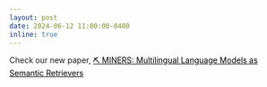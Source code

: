 ```yaml
---
layout: post
date: 2024-06-12 11:00:00-0400
inline: true
---
```


Check our new paper, <a href="https://arxiv.org/pdf/2406.07424" style="color:black">⛏️ MINERS: Multilingual Language Models as Semantic Retrievers</a>